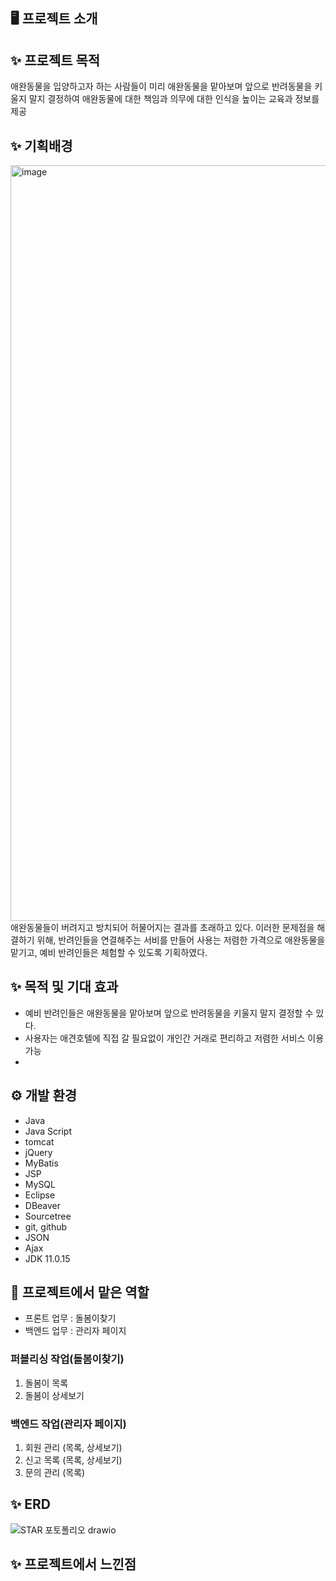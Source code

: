 ## 🖥️ 프로젝트 소개

 
 ## ✨ 프로젝트 목적 
 애완동물을 입양하고자 하는 사람들이 미리 애완동물을 맡아보며 앞으로 반려동물을 키울지 말지 결정하여 애완동물에 대한 책임과 의무에 대한 인식을 높이는 교육과 정보를 제공

 ## ✨ 기획배경
  <img width="1209" alt="image" src=" https://user-images.githubusercontent.com/81303136/243099427-eb0a5481-1ac4-4d11-8854-a65da3362624.png"><br>
 애완동물들이 버려지고 방치되어 허물어지는 결과를 초래하고 있다. 이러한 문제점을 해결하기 위해, 반려인들을 연결해주는 서비를 만들어 사용는 저렴한 가격으로 애완동물을 맡기고, 예비 반려인들은 체험할 수 있도록 기획하였다.
 
 ## ✨ 목적 및 기대 효과
- 예비 반려인들은 애완동물을 맡아보며 앞으로 반려동물을 키울지 말지 결정할 수 있다.
- 사용자는 애견호텔에 직접 갈 필요없이 개인간 거래로 편리하고 저렴한 서비스 이용 가능
- 
## ⚙️ 개발 환경
- Java
- Java Script
- tomcat
- jQuery
- MyBatis
- JSP
- MySQL
- Eclipse
- DBeaver
- Sourcetree
- git, github
- JSON
- Ajax
- JDK 11.0.15


 ## 📌 프로젝트에서 맡은 역할 
- 프론트 업무 : 돌봄이찾기
- 백엔드 업무 : 관리자 페이지

### 퍼블리싱 작업(돌봄이찾기)
 1. 돌봄이 목록 <br>
 2. 돌봄이 상세보기 <br>

### 백엔드 작업(관리자 페이지)
 1. 회원 관리 (목록, 상세보기) <br>
 2. 신고 목록 (목록, 상세보기) <br>
 3. 문의 관리 (목록)<br>
 

## ✨ ERD
![STAR 포토폴리오 drawio]([https://user-images.githubusercontent.com/122762287/233322002-5be1e3da-90ba-4e2a-ab88-38ad95b48aaf.png](https://user-images.githubusercontent.com/81303136/243106570-6f67a89f-edb6-4ed8-a9fc-b085029a0f1d.png))

## ✨ 프로젝트에서 느낀점






